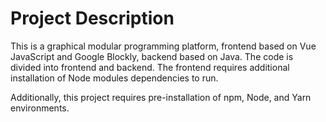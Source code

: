 # Project Description

This is a graphical modular programming platform, frontend based on Vue JavaScript and Google Blockly, backend based on Java. The code is divided into frontend and backend. The frontend requires additional installation of Node modules dependencies to run.

Additionally, this project requires pre-installation of npm, Node, and Yarn environments.

